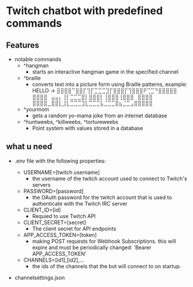 # Twitch chatbot with predefined commands 

## Features

- notable commands
    - ^hangman
        - starts an interactive hangman game in the specified channel
    - ^braille
        - converts text into a picture form using Braille patterns, example: HELLO ->
          ⣿⣿⣿⣿⠉⣿⣿⡏⢹⡏⣉⣉⣉⣹⡏⣿⣿⣿⡏⢹⣿⣿⣿⠟⢉⣉⠙⣿⣿⣿⣿⣿ 
          ⣿⣿⣿⣿⠀⣤⣤⡄⢸⡇⣉⣉⣉⣿⡇⣿⣿⣿⡇⢸⣿⣿⣿⢸⣿⣿⣿⠀⣿⣿⣿⣿ 
          ⣿⣿⣿⣿⣀⣿⣿⣇⣸⣇⣉⣉⣉⣹⣇⣉⣉⣉⣧⣈⣉⣉⣿⣦⣈⣉⣠⣿⣿⣿⣿⣿
    - ^yourmom
        - gets a random yo-mama joke from an internet database
    - ^huntweebs, ^killweebs, ^tortureweebs
        - Point system with values stored in a database


## what u need
- .env file with the following properties:
    - USERNAME=[twitch username]
        - the username of the twitch account used to connect to Twitch's servers
    - PASSWORD=[password]
        - the OAuth password for the twitch account that is used to authenticate with the Twitch IRC server
    - CLIENT_ID=[id]
        - Requied to use Twitch API
    - CLIENT_SECRET=[secret]
        - The client secret for API endpoints
    - APP_ACCESS_TOKEN=[token]
        - making POST requests for Webhook Subscriptions. this will expire and must be periodically changed: 'Bearer APP_ACCESS_TOKEN'
    - CHANNELS=[id1],[id2],...
        - the ids of the channels that the bot will connect to on startup.

- channelsettings.json